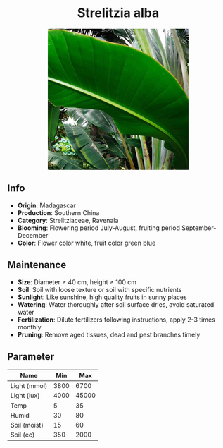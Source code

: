<h1 align='center'>Strelitzia alba</h1>
<p align="center">
    <img 
        align='center'
        width='320'
        src="../images/strelitzia alba.png" 
        alt='Strelitzia alba' />
</p>

## Info

 - **Origin**: Madagascar
 - **Production**: Southern China
 - **Category**: Strelitziaceae, Ravenala
 - **Blooming**: Flowering period July-August, fruiting period September-December
 - **Color**: Flower color white, fruit color green blue

## Maintenance

 - **Size**: Diameter ≥ 40 cm, height ≥ 100 cm
 - **Soil**: Soil with loose texture or soil with specific nutrients
 - **Sunlight**: Like sunshine, high quality fruits in sunny places
 - **Watering**: Water thoroughly after soil surface dries, avoid saturated water
 - **Fertilization**: Dilute fertilizers following instructions, apply 2-3 times monthly
 - **Pruning**: Remove aged tissues, dead and pest branches timely

## Parameter

| Name         | Min  | Max   |
|--------------|------|-------|
| Light (mmol) | 3800 | 6700  |
| Light (lux)  | 4000 | 45000 |
| Temp         | 5    | 35    |
| Humid        | 30   | 80    |
| Soil (moist) | 15   | 60    |
| Soil (ec)    | 350  | 2000  |